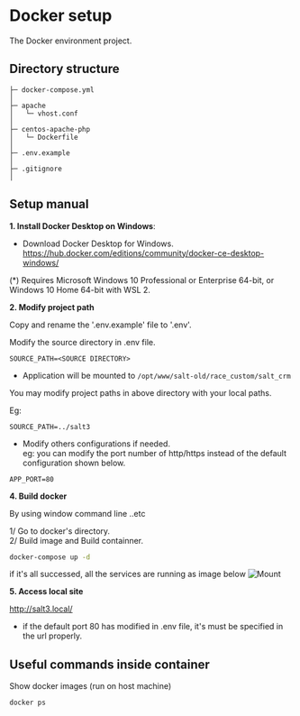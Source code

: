 Docker setup
===============

The Docker environment project.

## Directory structure
```
├─ docker-compose.yml
│
├─ apache
│   └─ vhost.conf
│
├─ centos-apache-php
│   └─ Dockerfile
│
├─ .env.example
│
├─ .gitignore
│
```

## Setup manual
**1. Install Docker Desktop on Windows**:

- Download Docker Desktop for Windows. </br>
  https://hub.docker.com/editions/community/docker-ce-desktop-windows/

(*) Requires Microsoft Windows 10 Professional or Enterprise 64-bit, or Windows 10 Home 64-bit with WSL 2.

**2. Modify project path**

Copy and rename the '.env.example' file to '.env'.

Modify the source directory in .env file.
```
SOURCE_PATH=<SOURCE DIRECTORY>
```

- Application will be mounted to `/opt/www/salt-old/race_custom/salt_crm`
 
You may modify project paths <SOURCE DIRECTORY> in above directory with your local paths.

Eg:
```
SOURCE_PATH=../salt3
```

- Modify others configurations if needed.</br>
eg: you can modify the port number of http/https instead of the default configuration shown below.
```
APP_PORT=80
```

**4. Build docker**

By using window command line ..etc<br />

1/ Go to docker's directory.<br />
2/ Build image and Build containner.																				
```bash
docker-compose up -d
```

if it's all successed, all the services are running as image below
![Mount](wiki/docker-desktop.JPG)

**5. Access local site**

http://salt3.local/

* if the default port 80 has modified in .env file, it's must be specified in the url properly.

## Useful commands inside container

Show docker images (run on host machine)
```bash
docker ps
```									
